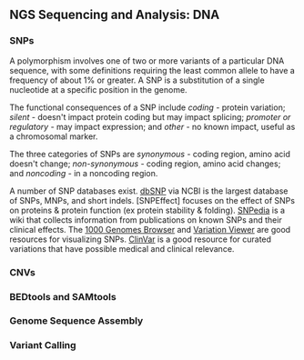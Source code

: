 ## NGS Sequencing and Analysis: DNA

### SNPs
A polymorphism involves one of two or more variants of a particular DNA sequence, with some definitions requiring the least common allele to have a frequency of about 1% or greater. A SNP is a substitution of a single nucleotide at a specific position in the genome. 

The functional consequences of a SNP include _coding_ - protein variation; _silent_ - doesn't impact protein coding but may impact splicing; _promoter or regulatory_ - may impact expression; and _other_ - no known impact, useful as a chromosomal marker. 

The three categories of SNPs are _synonymous_ - coding region, amino acid doesn't change; _non-synonymous_ - coding region, amino acid changes; and _noncoding_ - in a noncoding region.

A number of SNP databases exist. [dbSNP]() via NCBI is the largest database of SNPs, MNPs, and short indels. [SNPEffect] focuses on the effect of SNPs on proteins & protein function (ex protein stability & folding). [SNPedia]() is a wiki that collects information from publications on known SNPs and their clinical effects. The [1000 Genomes Browser]() and [Variation Viewer]() are good resources for visualizing SNPs. [ClinVar]() is a good resource for curated variations that have possible medical and clinical relevance.

### CNVs

### BEDtools and SAMtools

### Genome Sequence Assembly

### Variant Calling

